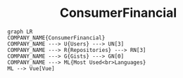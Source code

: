 <h1 align="center">ConsumerFinancial</h1>

```mermaid
graph LR
COMPANY_NAME{ConsumerFinancial}
COMPANY_NAME ---> U{Users} ---> UN[3]
COMPANY_NAME ---> R{Repositories} ---> RN[3]
COMPANY_NAME ---> G{Gists} ---> GN[0]
COMPANY_NAME ---> ML{Most Used<br>Languages}
ML --> Vue[Vue]
```
